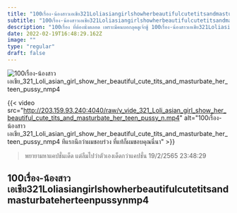 ```yaml
---
title: "100เรื่อง-น้องสาวเอเชีย321Loliasiangirlshowherbeautifulcutetitsandmasturbateherteenpussynmp4"
subtitle: "100เรื่อง-น้องสาวเอเชีย321Loliasiangirlshowherbeautifulcutetitsandmasturbateherteenpussynmp4 อย่าเรียกขี้เหล้า ให้เรียกคนเหงาที่คอแห้ง"
description: "100เรื่อง ที่ต้องนั่งตลอด เพราะมีคนบอกลุคดูเจ้าชู้ 100เรื่อง-น้องสาวเอเชีย321Loliasiangirlshowherbeautifulcutetitsandmasturbateherteenpussynmp4 19/2/2565 23:48:29"
date: 2022-02-19T16:48:29.162Z
image: ""
type: "regular"
draft: false
---
```


![100เรื่อง-น้องสาวเอเชีย_321_Loli_asian_girl_show_her_beautiful_cute_tits_and_masturbate_her_teen_pussy_nmp4](http://203.159.93.240:4040/raw/v_vide_321_Loli_asian_girl_show_her_beautiful_cute_tits_and_masturbate_her_teen_pussy_n.jpg)

{{< video src="http://203.159.93.240:4040/raw/v_vide_321_Loli_asian_girl_show_her_beautiful_cute_tits_and_masturbate_her_teen_pussy_n.mp4" alt="100เรื่อง-น้องสาวเอเชีย_321_Loli_asian_girl_show_her_beautiful_cute_tits_and_masturbate_her_teen_pussy_nmp4 ทีแรกนึกว่าผมชอบร่วง ที่แท้ก็ผมชอบคุณนี่นา" >}}


> พยายามหาแคปชั่นเด็ด แต่ลืมไปว่าตัวเองเด็ดกว่าแคปชั่น 19/2/2565 23:48:29

## 100เรื่อง-น้องสาวเอเชีย321Loliasiangirlshowherbeautifulcutetitsandmasturbateherteenpussynmp4
